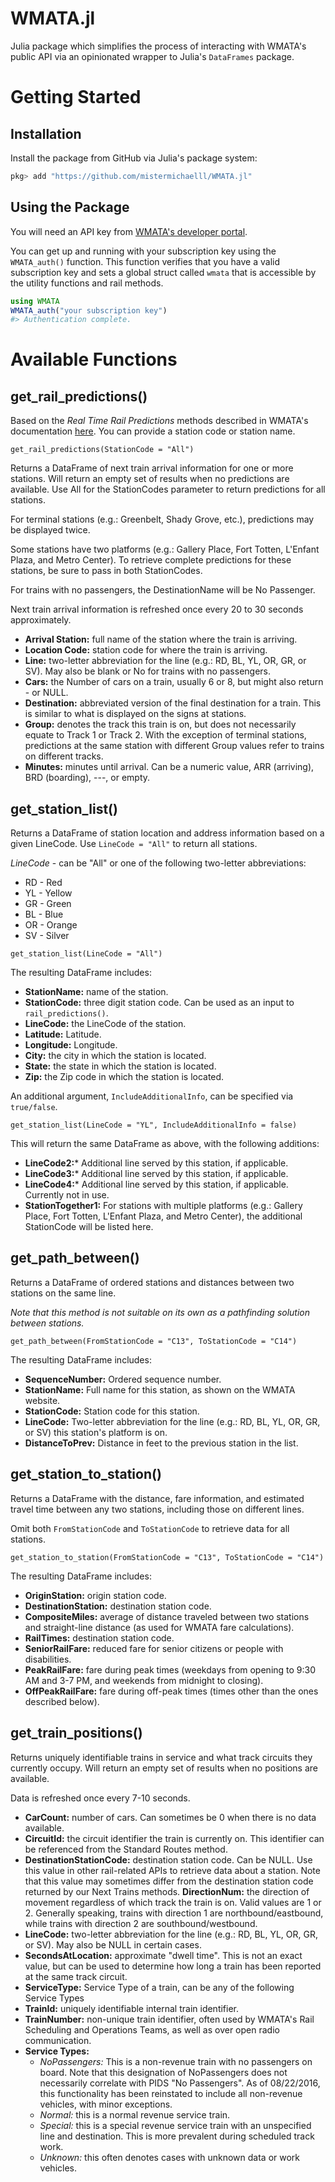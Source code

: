 # WMATA.jl
Julia package which simplifies the process of interacting with WMATA's public API via an opinionated wrapper to Julia's `DataFrames` package.

# Getting Started 
## Installation 
Install the package from GitHub via Julia's package system: 

```julia 
pkg> add "https://github.com/mistermichaelll/WMATA.jl"
```

## Using the Package
You will need an API key from [WMATA's developer portal](https://developer.wmata.com/).

You can get up and running with your subscription key using the `WMATA_auth()` function. This function verifies that you have a valid subscription key and sets a global struct called `wmata` that is accessible by the utility functions and rail methods.

```julia
using WMATA
WMATA_auth("your subscription key")
#> Authentication complete.
```

# Available Functions
## get_rail_predictions()
Based on the *Real Time Rail Predictions* methods described in WMATA's documentation [here](https://developer.wmata.com/docs/services/547636a6f9182302184cda78/operations/547636a6f918230da855363f). You can provide a station code or station name.

```
get_rail_predictions(StationCode = "All")
```
Returns a DataFrame of next train arrival information for one or more stations. Will return an empty set of results when no predictions are available. Use All for the StationCodes parameter to return predictions for all stations.

For terminal stations (e.g.: Greenbelt, Shady Grove, etc.), predictions may be displayed twice.

Some stations have two platforms (e.g.: Gallery Place, Fort Totten, L'Enfant Plaza, and Metro Center). To retrieve complete predictions for these stations, be sure to pass in both StationCodes.

For trains with no passengers, the DestinationName will be No Passenger.

Next train arrival information is refreshed once every 20 to 30 seconds approximately.

* **Arrival Station:** full name of the station where the train is arriving. 
* **Location Code:** station code for where the train is arriving.
* **Line:** two-letter abbreviation for the line (e.g.: RD, BL, YL, OR, GR, or SV). May also be blank or No for trains with no passengers.
* **Cars:** the Number of cars on a train, usually 6 or 8, but might also return - or NULL.
* **Destination:** abbreviated version of the final destination for a train. This is similar to what is displayed on the signs at stations.
* **Group:** denotes the track this train is on, but does not necessarily equate to Track 1 or Track 2. With the exception of terminal stations, predictions at the same station with different Group values refer to trains on different tracks.
* **Minutes:** minutes until arrival. Can be a numeric value, ARR (arriving), BRD (boarding), ---, or empty.

## get_station_list()
Returns a DataFrame of station location and address information based on a given LineCode. Use `LineCode = "All"` to return all stations. 

*LineCode* - can be "All" or one of the following two-letter abbreviations: 
* RD - Red
* YL - Yellow
* GR - Green
* BL - Blue
* OR - Orange
* SV - Silver

```
get_station_list(LineCode = "All")
```

The resulting DataFrame includes:

* **StationName:** name of the station.
* **StationCode:** three digit station code. Can be used as an input to `rail_predictions()`.
* **LineCode:** the LineCode of the station.
* **Latitude:** Latitude.
* **Longitude:** Longitude.
* **City:** the city in which the station is located. 
* **State:** the state in which the station is located. 
* **Zip:** the Zip code in which the station is located.

An additional argument, `IncludeAdditionalInfo`, can be specified via `true/false`. 

```
get_station_list(LineCode = "YL", IncludeAdditionalInfo = false)
```

This will return the same DataFrame as above, with the following additions:

* **LineCode2:***	Additional line served by this station, if applicable.
* **LineCode3:*** Additional line served by this station, if applicable.
* **LineCode4:*** Additional line served by this station, if applicable. Currently not in use.
* **StationTogether1:** For stations with multiple platforms (e.g.: Gallery Place, Fort Totten, L'Enfant Plaza, and Metro Center), the additional StationCode will be listed here.

## get_path_between()

Returns a DataFrame of ordered stations and distances between two stations on the same line.

*Note that this method is not suitable on its own as a pathfinding solution between stations.*

```
get_path_between(FromStationCode = "C13", ToStationCode = "C14")
```
The resulting DataFrame includes: 

* **SequenceNumber:** Ordered sequence number.
* **StationName:** Full name for this station, as shown on the WMATA website.
* **StationCode:** Station code for this station. 
* **LineCode:**	Two-letter abbreviation for the line (e.g.: RD, BL, YL, OR, GR, or SV) this station's platform is on.
* **DistanceToPrev:** Distance in feet to the previous station in the list.

## get_station_to_station()

Returns a DataFrame with the distance, fare information, and estimated travel time between any two stations, including those on different lines. 

Omit both `FromStationCode` and `ToStationCode` to retrieve data for all stations.

```
get_station_to_station(FromStationCode = "C13", ToStationCode = "C14")
```
The resulting DataFrame includes: 

* **OriginStation:** origin station code.
* **DestinationStation:** destination station code.
* **CompositeMiles:** average of distance traveled between two stations and straight-line distance (as used for WMATA fare calculations). 
* **RailTimes:** destination station code.
* **SeniorRailFare:** reduced fare for senior citizens or people with disabilities.
* **PeakRailFare:** fare during peak times (weekdays from opening to 9:30 AM and 3-7 PM, and weekends from midnight to closing).
* **OffPeakRailFare:** fare during off-peak times (times other than the ones described below).

## get_train_positions()

Returns uniquely identifiable trains in service and what track circuits they currently occupy. Will return an empty set of results when no positions are available.

Data is refreshed once every 7-10 seconds.

* **CarCount:** number of cars. Can sometimes be 0 when there is no data available.
* **CircuitId:**	the circuit identifier the train is currently on. This identifier can be referenced from the Standard Routes method.
* **DestinationStationCode:**	destination station code. Can be NULL. Use this value in other rail-related APIs to retrieve data about a station. Note that this value may sometimes differ from the destination station code returned by our Next Trains methods.
**DirectionNum:** the direction of movement regardless of which track the train is on. Valid values are 1 or 2. Generally speaking, trains with direction 1 are northbound/eastbound, while trains with direction 2 are southbound/westbound.
* **LineCode:** two-letter abbreviation for the line (e.g.: RD, BL, YL, OR, GR, or SV). May also be NULL in certain cases.
* **SecondsAtLocation:** approximate "dwell time". This is not an exact value, but can be used to determine how long a train has been reported at the same track circuit.
* **ServiceType:** Service Type of a train, can be any of the following Service Types
* **TrainId:** uniquely identifiable internal train identifier.
* **TrainNumber:** non-unique train identifier, often used by WMATA's Rail Scheduling and Operations Teams, as well as over open radio communication.
* **Service Types:**
    - *NoPassengers:* This is a non-revenue train with no passengers on board. Note that this designation of NoPassengers does not necessarily correlate with PIDS "No Passengers". As of 08/22/2016, this functionality has been reinstated to include all non-revenue vehicles, with minor exceptions.
    - *Normal:*	this is a normal revenue service train.
    - *Special:* this is a special revenue service train with an unspecified line and destination. This is more prevalent during scheduled track work.
    - *Unknown:* this often denotes cases with unknown data or work vehicles.
